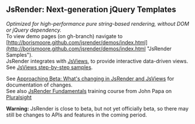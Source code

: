 ## JsRender: Next-generation jQuery Templates
_Optimized for high-performance pure string-based rendering, without DOM or jQuery dependency._<br/>
To view demo pages (on gh-branch) navigate to [http://borismoore.github.com/jsrender/demos/index.html](http://borismoore.github.com/jsrender/demos/index.html "JsRender Samples").<br/>
JsRender integrates with [JsViews](https://github.com/BorisMoore/jsviews), to provide interactive data-driven views. See [JsViews step-by-step samples](http://borismoore.github.com/jsviews/demos/index.html).<br/>

See [Approaching Beta: What's changing in JsRender and JsViews](http://www.borismoore.com/2012/03/approaching-beta-whats-changing-in_06.html) for documentation of changes.<br/>
See also [JsRender Fundamentals](http://johnpapa.net/new-course-on-jsrender-templating-fundamentals-with-javascript) training course from John Papa on [Pluralsight](http://pluralsight.net)</br>

**Warning:** JsRender is close to beta, but not yet officially beta, so there may still be changes to APIs and features in the coming period.<br/>
